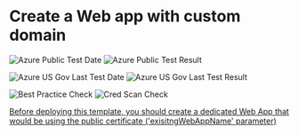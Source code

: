 # Create a Web app with custom domain

![Azure Public Test Date](https://azurequickstartsservice.blob.core.windows.net/badges/201-web-app-public-certificate/PublicLastTestDate.svg)
![Azure Public Test Result](https://azurequickstartsservice.blob.core.windows.net/badges/201-web-app-public-certificate/PublicDeployment.svg)

![Azure US Gov Last Test Date](https://azurequickstartsservice.blob.core.windows.net/badges/201-web-app-public-certificate/FairfaxLastTestDate.svg)
![Azure US Gov Last Test Result](https://azurequickstartsservice.blob.core.windows.net/badges/201-web-app-public-certificate/FairfaxDeployment.svg)

![Best Practice Check](https://azurequickstartsservice.blob.core.windows.net/badges/201-web-app-public-certificate/BestPracticeResult.svg)
![Cred Scan Check](https://azurequickstartsservice.blob.core.windows.net/badges/201-web-app-public-certificate/CredScanResult.svg)

<a href="https://portal.azure.com/#create/Microsoft.Template/uri/https%3A%2F%2Fraw.githubusercontent.com%2Fazure%2Fazure-quickstart-templates%2Fmaster%2F201-web-app-public-certificate%2Fazuredeploy.json" target="_blank">

<P>
Before deploying this template, you should create a dedicated Web App that would be using the public certificate ('exisitngWebAppName' parameter)
</P>
